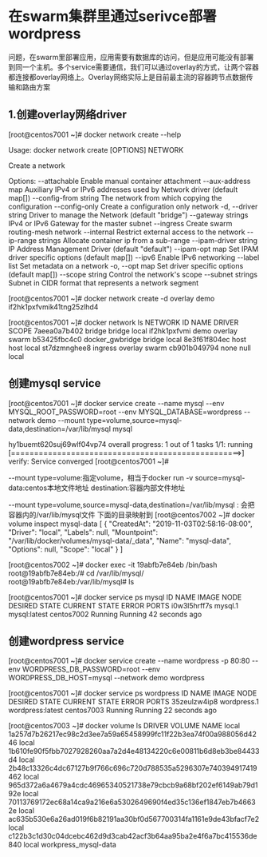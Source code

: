 # 在swarm集群里通过serivce部署wordpress

问题，在swarm里部署应用，应用需要有数据库的访问，但是应用可能没有部署到同一个主机。多个service需要通信，我们可以通过overlay的方式，让两个容器都连接都overlay网络上。Overlay网络实际上是目前最主流的容器跨节点数据传输和路由方案



## 1.创建overlay网络driver

[root@centos7001 ~]# docker network create --help

Usage:  docker network create [OPTIONS] NETWORK

Create a network

Options:
      --attachable           Enable manual container attachment
      --aux-address map      Auxiliary IPv4 or IPv6 addresses used by Network driver (default map[])
      --config-from string   The network from which copying the configuration
      --config-only          Create a configuration only network
  -d, --driver string        Driver to manage the Network (default "bridge")
      --gateway strings      IPv4 or IPv6 Gateway for the master subnet
      --ingress              Create swarm routing-mesh network
      --internal             Restrict external access to the network
      --ip-range strings     Allocate container ip from a sub-range
      --ipam-driver string   IP Address Management Driver (default "default")
      --ipam-opt map         Set IPAM driver specific options (default map[])
      --ipv6                 Enable IPv6 networking
      --label list           Set metadata on a network
  -o, --opt map              Set driver specific options (default map[])
      --scope string         Control the network's scope
      --subnet strings       Subnet in CIDR format that represents a network segment





[root@centos7001 ~]# docker network create  -d overlay demo
if2hk1pxfvmik41tng25zlhd4



[root@centos7001 ~]# docker network ls
NETWORK ID          NAME                DRIVER              SCOPE
7aeea0a7b402        bridge              bridge              local
if2hk1pxfvmi        demo                overlay             swarm
b53425fbc4c0        docker_gwbridge     bridge              local
8e3f61f804ec        host                host                local
st7dzmnghee8        ingress             overlay             swarm
cb901b049794        none                null                local







## 创建mysql service

[root@centos7001 ~]# docker service create --name mysql --env MYSQL_ROOT_PASSWORD=root --env MYSQL_DATABASE=wordpress --network demo --mount type=volume,source=mysql-data,destination=/var/lib/mysql mysql







hy1buemt620suj69wlf04vp74
overall progress: 1 out of 1 tasks 
1/1: running   [==================================================>] 
verify: Service converged 
[root@centos7001 ~]# 

--mount type=volume:指定volume，相当于docker run -v
source=mysql-data:centos本地文件地址
destination:容器内部文件地址

--mount type=volume,source=mysql-data,destination=/var/lib/mysql : 会把容器内的/var/lib/mysql文件 下面的目录映射到
[root@centos7002 ~]# docker volume inspect mysql-data
[
    {
        "CreatedAt": "2019-11-03T02:58:16-08:00",
        "Driver": "local",
        "Labels": null,
        "Mountpoint": "/var/lib/docker/volumes/mysql-data/_data",
        "Name": "mysql-data",
        "Options": null,
        "Scope": "local"
    }
]

[root@centos7002 ~]# docker exec -it 19abfb7e84eb  /bin/bash
root@19abfb7e84eb:/# cd /var/lib/mysql/
root@19abfb7e84eb:/var/lib/mysql# ls



[root@centos7001 ~]# docker service ps mysql 
ID                  NAME                IMAGE               NODE                DESIRED STATE       CURRENT STATE            ERROR               PORTS
i0w3l5hrff7s        mysql.1             mysql:latest        centos7002          Running             Running 42 seconds ago 







## 创建wordpress service

[root@centos7001 ~]# docker service create --name wordpress  -p 80:80 --env WORDPRESS_DB_PASSWORD=root --env WORDPRESS_DB_HOST=mysql --network demo  wordpress

[root@centos7001 ~]# docker service ps wordpress 
ID                  NAME                IMAGE               NODE                DESIRED STATE       CURRENT STATE            ERROR               PORTS
35zeulzw4ip8        wordpress.1         wordpress:latest    centos7003          Running             Running 22 seconds ago 



[root@centos7003 ~]# docker volume ls
DRIVER              VOLUME NAME
local               1a257d7b26217ec98c2d3ee7a59a65458999fc11f22b3ea74f00a988056d4246
local               1b610fe90f5fbb7027928260aa7a2d4e48134220c6e00811b6d8eb3be84433d4
local               2b48c13326c4dc67127b9f766c696c720d788535a5296307e740394917419462
local               965d372a6a4679a4cdc46965340521738e79cbcb9a68bf202ef6149ab79d192e
local               70113769172ec68a14ca9a216e6a5302649690f4ed35c136ef1847eb7b46632e
local               ac635b530e6a26ad019f6b82191aa30bf0d567700314fa1161e9de43bfacf7e2
local               c122b3c1d30c04dcebc462d9d3cab42acf3b64aa95ba2e4f6a7bc415536de840
local               workpress_mysql-data